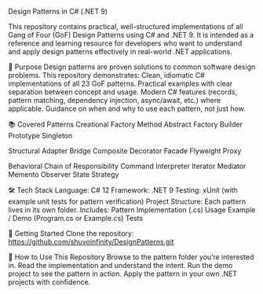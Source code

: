 Design Patterns in C# (.NET 9)

This repository contains practical, well-structured implementations of all Gang of Four (GoF) Design Patterns using C# and .NET 9.
It is intended as a reference and learning resource for developers who want to understand and apply design patterns effectively in real-world .NET applications.

🎯 Purpose
Design patterns are proven solutions to common software design problems.
This repository demonstrates:
Clean, idiomatic C# implementations of all 23 GoF patterns.
Practical examples with clear separation between concept and usage.
Modern C# features (records, pattern matching, dependency injection, async/await, etc.) where applicable.
Guidance on when and why to use each pattern, not just how.

📚 Covered Patterns
Creational
  Factory Method
  Abstract Factory
  Builder
  Prototype
  Singleton
  
Structural
  Adapter
  Bridge
  Composite
  Decorator
  Facade
  Flyweight
  Proxy

Behavioral
  Chain of Responsibility
  Command
  Interpreter
  Iterator
  Mediator
  Memento
  Observer
  State
  Strategy

🛠️ Tech Stack
Language: C# 12
Framework: .NET 9
Testing: xUnit (with example unit tests for pattern verification)
Project Structure:
Each pattern lives in its own folder.
Includes:
Pattern Implementation (.cs)
Usage Example / Demo (Program.cs or Example.cs)
Tests

🚀 Getting Started
Clone the repository:
https://github.com/shuvoinfinity/DesignPatterns.git

🧩 How to Use This Repository
Browse to the pattern folder you’re interested in.
Read the implementation and understand the intent.
Run the demo project to see the pattern in action.
Apply the pattern in your own .NET projects with confidence.
